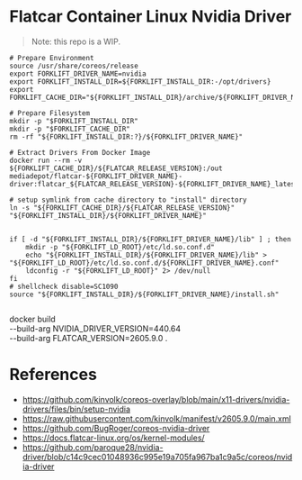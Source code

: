 # Flatcar Container Linux Nvidia Driver

> Note: this repo is a WIP.

```
# Prepare Environment
source /usr/share/coreos/release
export FORKLIFT_DRIVER_NAME=nvidia
export FORKLIFT_INSTALL_DIR=${FORKLIFT_INSTALL_DIR:-/opt/drivers}
export FORKLIFT_CACHE_DIR="${FORKLIFT_INSTALL_DIR}/archive/${FORKLIFT_DRIVER_NAME}"

# Prepare Filesystem
mkdir -p "$FORKLIFT_INSTALL_DIR"
mkdir -p "$FORKLIFT_CACHE_DIR"
rm -rf "${FORKLIFT_INSTALL_DIR:?}/${FORKLIFT_DRIVER_NAME}"

# Extract Drivers From Docker Image
docker run --rm -v ${FORKLIFT_CACHE_DIR}/${FLATCAR_RELEASE_VERSION}:/out mediadepot/flatcar-${FORKLIFT_DRIVER_NAME}-driver:flatcar_${FLATCAR_RELEASE_VERSION}-${FORKLIFT_DRIVER_NAME}_latest

# setup symlink from cache directory to "install" directory
ln -s "${FORKLIFT_CACHE_DIR}/${FLATCAR_RELEASE_VERSION}" "${FORKLIFT_INSTALL_DIR}/${FORKLIFT_DRIVER_NAME}"


if [ -d "${FORKLIFT_INSTALL_DIR}/${FORKLIFT_DRIVER_NAME}/lib" ] ; then
    mkdir -p "${FORKLIFT_LD_ROOT}/etc/ld.so.conf.d"
    echo "${FORKLIFT_INSTALL_DIR}/${FORKLIFT_DRIVER_NAME}/lib" > "${FORKLIFT_LD_ROOT}/etc/ld.so.conf.d/${FORKLIFT_DRIVER_NAME}.conf"
    ldconfig -r "${FORKLIFT_LD_ROOT}" 2> /dev/null
fi
# shellcheck disable=SC1090
source "${FORKLIFT_INSTALL_DIR}/${FORKLIFT_DRIVER_NAME}/install.sh"


```


docker build \
    --build-arg NVIDIA_DRIVER_VERSION=440.64 \
    --build-arg FLATCAR_VERSION=2605.9.0 .


# References

- https://github.com/kinvolk/coreos-overlay/blob/main/x11-drivers/nvidia-drivers/files/bin/setup-nvidia
- https://raw.githubusercontent.com/kinvolk/manifest/v2605.9.0/main.xml
- https://github.com/BugRoger/coreos-nvidia-driver
- https://docs.flatcar-linux.org/os/kernel-modules/
- https://github.com/paroque28/nvidia-driver/blob/c14c9cec01048936c995e19a705fa967ba1c9a5c/coreos/nvidia-driver





